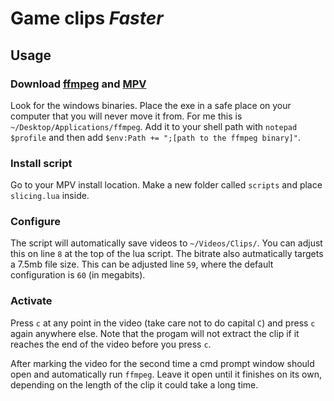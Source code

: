 # Game clips *Faster*

## Usage

### Download [ffmpeg](https://ffmpeg.org/download.html) and [MPV](https://mpv.io/installation/)

Look for the windows binaries. Place the exe in a safe place on your computer that you will never move it from. For me this is `~/Desktop/Applications/ffmpeg`. Add it to your shell path with `notepad $profile` and then add `$env:Path += ";[path to the ffmpeg binary]"`.

### Install script

Go to your MPV install location. Make a new folder called `scripts` and place `slicing.lua` inside. 

### Configure

The script will automatically save videos to `~/Videos/Clips/`. You can adjust this on line `8` at the top of the lua script. The bitrate also autmatically targets a 7.5mb file size. This can be adjusted line `59`, where the default configuration is `60` (in megabits).

### Activate

Press `c` at any point in the video (take care not to do capital `C`) and press `c` again anywhere else. Note that the progam will not extract the clip if it reaches the end of the video before you press `c`.

After marking the video for the second time a cmd prompt window should open and automatically run `ffmpeg`. Leave it open until it finishes on its own, depending on the length of the clip it could take a long time.

